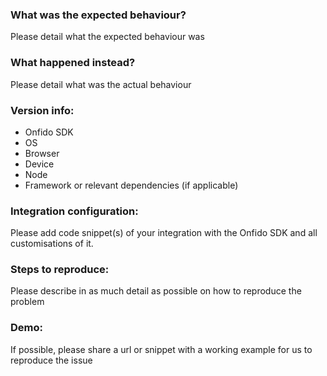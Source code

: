 ### What was the expected behaviour?

Please detail what the expected behaviour was

### What happened instead?

Please detail what was the actual behaviour

### Version info:

- Onfido SDK
- OS
- Browser
- Device
- Node
- Framework or relevant dependencies (if applicable)

### Integration configuration:

Please add code snippet(s) of your integration with the Onfido SDK and all customisations of it.

### Steps to reproduce:

Please describe in as much detail as possible on how to reproduce the problem

### Demo:
If possible, please share a url or snippet with a working example for us to reproduce the issue